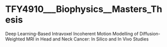 # TFY4910___Biophysics__Masters_Thesis
Deep Learning-Based Intravoxel Incoherent Motion Modelling of Diffusion-Weighted MRI in Head and Neck Cancer: In Silico and In Vivo Studies
